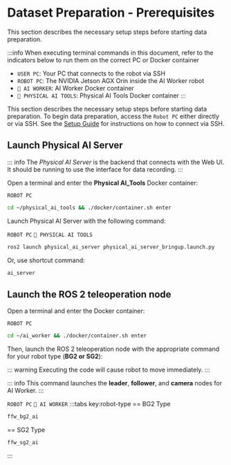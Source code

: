 # Dataset Preparation - Prerequisites

This section describes the necessary setup steps before starting data preparation.

:::info
When executing terminal commands in this document, refer to the indicators below to run them on the correct PC or Docker container

- `USER PC`: Your PC that connects to the robot via SSH
- `ROBOT PC`: The NVIDIA Jetson AGX Orin inside the AI Worker robot
- `🐋 AI WORKER`: AI Worker Docker container
- `🐋 PHYSICAL AI TOOLS`: Physical AI Tools Docker container
:::

This section describes the necessary setup steps before starting data preparation.
To begin data preparation, access the `Robot PC` either directly or via SSH. See the [Setup Guide](/ai_worker/setup_guide_ai_worker) for instructions on how to connect via SSH.

## Launch Physical AI Server

::: info
The _Physical AI Server_ is the backend that connects with the Web UI. It should be running to use the interface for data recording.
:::

Open a terminal and enter the **Physical AI_Tools** Docker container:

`ROBOT PC`

```bash
cd ~/physical_ai_tools && ./docker/container.sh enter
```

Launch Physical AI Server with the following command:

`ROBOT PC` `🐋 PHYSICAL AI TOOLS`

```bash
ros2 launch physical_ai_server physical_ai_server_bringup.launch.py
```

Or, use shortcut command:

```bash
ai_server
```

## Launch the ROS 2 teleoperation node

Open a terminal and enter the Docker container:

`ROBOT PC`
```bash
cd ~/ai_worker && ./docker/container.sh enter
```

Then, launch the ROS 2 teleoperation node with the appropriate command for your robot type (**BG2 or SG2**):

::: warning
Executing the code will cause robot to move immediately.
:::

::: info
This command launches the **leader**, **follower**, and **camera** nodes for AI Worker.
:::

`ROBOT PC` `🐋 AI WORKER`
:::tabs key:robot-type
== BG2 Type
```bash
ffw_bg2_ai
```
== SG2 Type
```bash
ffw_sg2_ai
```
:::
